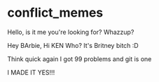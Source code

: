 # conflict_memes

Hello, is it me you're looking for?
Whazzup?

Hey BArbie, Hi KEN
Who? 
It's Britney bitch :D

Think quick
again
I got 99 problems and git is one

I MADE IT YES!!!